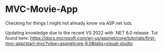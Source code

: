# MVC-Movie-App
Checking for things I might not already know via ASP.net tuts.

Updating knowledge due to the recent VS 2022 with .NET 6.0 release. Tut found here: https://docs.microsoft.com/en-us/aspnet/core/tutorials/first-mvc-app/start-mvc?view=aspnetcore-6.0&tabs=visual-studio
